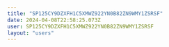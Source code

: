 ```yaml
---
title: "SP125CY9DZXFH1C5XMWZ922YN0B82ZN9WMY1ZSRSF"
date: 2024-04-08T22:58:25.073Z
user: SP125CY9DZXFH1C5XMWZ922YN0B82ZN9WMY1ZSRSF
layout: "users"
---
```

    